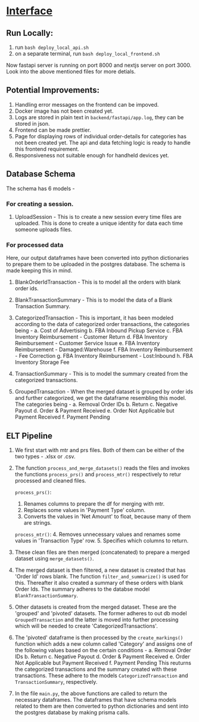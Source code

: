 # [Interface](https://interface.raunak42.in)

## Run Locally:

1. run `bash deploy_local_api.sh`
2. on a separate terminal, run `bash deploy_local_frontend.sh`

Now fastapi server is running on port 8000 and nextjs server on port 3000.
Look into the above mentioned files for more detials.

## Potential Improvements:

1. Handling error messages on the frontend can be impoved.
2. Docker image has not been created yet.
3. Logs are stored in plain text in `backend/fastapi/app.log`, they can be stored in json.
4. Frontend can be made prettier.
5. Page for displaying rows of individual order-details for categories has not been created yet. The api and data fetching logic is ready to handle this frontend requirement.
6. Responsiveness not suitable enough for handheld devices yet.

## Database Schema

The schema has 6 models - 

### For creating a session.
1. UploadSession - This is to create a new session every time files are uploaded. This is done to create a unique identity for data each time someone uploads files.
   
### For processed data
Here, our output dataframes have been converted into python dictionaries to prepare them to be uploaded in the postgres database. The schema is made keeping this in mind.

1. BlankOrderIdTransaction - This is to model all the orders with blank order ids.
   
2. BlankTransactionSummary - This is to model the data of a Blank Transaction Summary.
   
3. CategorizedTransaction - This is important, it has been modeled according to the data of categorized order transactions, the categories being - 
  a. Cost of Advertising
  b. FBA Inbound Pickup Service
  c. FBA Inventory Reimbursement - Customer Return
  d. FBA Inventory Reimbursement - Customer Service Issue
  e. FBA Inventory Reimbursement - Damaged:Warehouse
  f. FBA Inventory Reimbursement - Fee Correction
  g. FBA Inventory Reimbursement - Lost:Inbound
  h. FBA Inventory Storage Fee

4. TransactionSummary - This is to model the summary created from the categorized transactions.
5. GroupedTransaction - When the merged dataset is grouped by order ids and further categorized, we get the dataframe resembling this model. The categories being - 
  a. Removal Order IDs
  b. Return
  c. Negative Payout
  d. Order & Payment Received
  e. Order Not Applicable but Payment Received
  f. Payment Pending


## ELT Pipeline

1. We first start with mtr and prs files. Both of them can be either of the two types - .xlsx or .csv.
   
2. The function `process_and_merge_datasets()` reads the files and invokes the functions `process_prs()` and `process_mtr()` respectively to retur processed and cleaned files.
   
   `process_prs()`: 
   1. Renames columns to prepare the df for merging with mtr.
   2. Replaces some values in 'Payment Type' column.
   3. Converts the values in 'Net Amount' to float, because many of them are strings.
   
   `process_mtr()`:
   4. Removes unnecessary values and renames some values in 'Transaction Type' row.
   5. Specifies which columns to return.
   
3. These clean files are then merged (concatenated) to prepare a merged dataset using `merge_datasets()`. 
4. The merged dataset is then filtered, a new dataset is created that has 'Order Id' rows blank. The function `filter_and_summarize()` is used for this. Thereafter it also created a summary of these orders with blank Order Ids. The summary adheres to the databse model `BlankTransactionSummary`.
5. Other datasets is created from the merged dataset. These are the 'grouped' and 'pivoted' datasets. The former adheres to out db model `GroupedTransaction` and the latter is moved into further processing which will be needed to create 'CategorizedTransactions'.
6. The 'pivoted' dataframe is then processed by the `create_markings()` function which adds a new column called 'Category' and assigns one of the following values based on the certain conditions - 
  a. Removal Order IDs
  b. Return
  c. Negative Payout
  d. Order & Payment Received
  e. Order Not Applicable but Payment Received
  f. Payment Pending
This reuturns the categorized transactions and the summary created with these transactions. These adhere to the models `CategorizedTransaction` and `TransactionSummary`, respectively.

7. In the file `main.py`, the above functions are called to return the necessary dataframes. The dataframes that have schema models related to them are then converted to python dictionaries and sent into the postgres database by making prisma calls.

